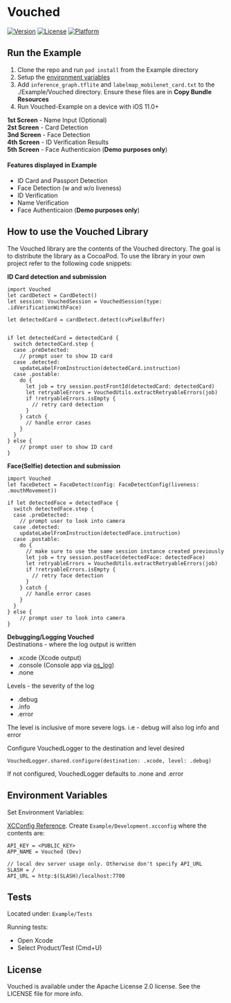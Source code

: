 # Vouched

[![Version](https://img.shields.io/cocoapods/v/Vouched.svg?style=flat)](https://cocoapods.org/pods/Vouched)
[![License](https://img.shields.io/cocoapods/l/Vouched.svg?style=flat)](https://cocoapods.org/pods/Vouched)
[![Platform](https://img.shields.io/cocoapods/p/Vouched.svg?style=flat)](https://cocoapods.org/pods/Vouched)

## Run the Example

1. Clone the repo and run `pod install` from the Example directory
2. Setup the [environment variables](#environment-variables)
3. Add `inference_graph.tflite` and `labelmap_mobilenet_card.txt` to the ./Example/Vouched directory. Ensure these files are in **Copy Bundle Resources**
4. Run Vouched-Example on a device with iOS 11.0+

**1st Screen** - Name Input (Optional)  
**2st Screen** - Card Detection   
**3nd Screen** - Face Detection  
**4th Screen** - ID Verification Results  
**5th Screen** - Face Authenticaion (**Demo purposes only**) 

#### Features displayed in Example 
* ID Card and Passport Detection
* Face Detection (w and w/o liveness)
* ID Verification
* Name Verification
* Face Authenticaion (**Demo purposes only**)

## How to use the Vouched Library

The Vouched library are the contents of the Vouched directory.
The goal is to distribute the library as a CocoaPod.
To use the library in your own project refer to the following code snippets:

**ID Card detection and submission**

```
import Vouched
let cardDetect = CardDetect()
let session: VouchedSession = VouchedSession(type: .idVerificationWithFace)

let detectedCard = cardDetect.detect(cvPixelBuffer)


if let detectedCard = detectedCard {
  switch detectedCard.step {
  case .preDetected:
    // prompt user to show ID card
  case .detected:
    updateLabelFromInstruction(detectedCard.instruction)
  case .postable:
    do {
      let job = try session.postFrontId(detectedCard: detectedCard)
      let retryableErrors = VouchedUtils.extractRetryableErrors(job)
      if !retryableErrors.isEmpty {
        // retry card detection
      }
    } catch {
      // handle error cases
    }
  }
} else {
    // prompt user to show ID card
}
```

**Face(Selfie) detection and submission**

```
import Vouched
let faceDetect = FaceDetect(config: FaceDetectConfig(liveness: .mouthMovement))

if let detectedFace = detectedFace {
  switch detectedFace.step {
  case .preDetected:
    // prompt user to look into camera
  case .detected:
    updateLabelFromInstruction(detectedFace.instruction)
  case .postable:
    do {
      // make sure to use the same session instance created previously
      let job = try session.postFace(detectedFace: detectedFace)
      let retryableErrors = VouchedUtils.extractRetryableErrors(job)
      if !retryableErrors.isEmpty {
        // retry face detection
      }
    } catch {
      // handle error cases
    }
  }
} else {
    // prompt user to look into camera
}
```

**Debugging/Logging Vouched**  
Destinations - where the log output is written
* .xcode (Xcode output)
* .console (Console app via [os_log](https://developer.apple.com/documentation/os/oslog))
* .none

Levels - the severity of the log
* .debug
* .info
* .error

The level is inclusive of more severe logs. i.e - debug will also log info and error 

Configure VouchedLogger to the destination and level desired
```
VouchedLogger.shared.configure(destination: .xcode, level: .debug)
```
If not configured, VouchedLogger defaults to .none and .error

## Environment Variables

Set Environment Variables:

[XCConfig Reference](https://www.mokacoding.com/blog/double-slash-xcconfig/). Create `Example/Development.xcconfig` where the contents are:

```
API_KEY = <PUBLIC_KEY>
APP_NAME = Vouched (Dev)

// local dev server usage only. Otherwise don't specify API_URL
SLASH = /
API_URL = http:$(SLASH)/localhost:7700

```

## Tests

Located under:
`Example/Tests`

Running tests:

- Open Xcode
- Select Product/Test (Cmd+U)

## License

Vouched is available under the Apache License 2.0 license. See the LICENSE file for more info.
